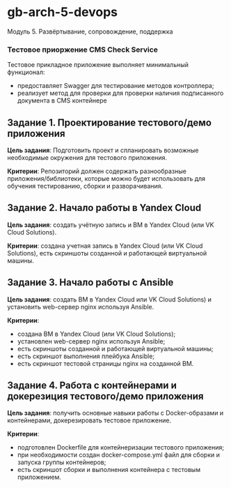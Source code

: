 # gb-arch-5-devops
Модуль 5. Развёртывание, сопровождение, поддержка

### Тестовое приоржение CMS Check Service
Тестовое прикладное приложение выполняет минимальный функционал: 
- предоставляет Swagger для тестирование методов контроллера;
- реализует метод для проверки для проверки наличия подписанного документа в CMS контейнере

## Задание 1. Проектирование тестового/демо приложения
**Цель задания**: Подготовить проект и спланировать возможные необходимые окружения для тестового приложения.

**Критерии**: Репозиторий должен содержать разнообразные приложения/библиотеки, которые можно будет использовать для обучения тестированию, сборки и разворачивания.

## Задание 2. Начало работы в Yandex Cloud
**Цель задания**: создать учётную запись и ВМ в Yandex Cloud (или VK Cloud Solutions).

**Критерии**: создана учетная запись в Yandex Cloud (или VK Cloud Solutions), есть скриншоты созданной и работающей виртуальной машины.

## Задание 3. Начало работы c Ansible
**Цель задания**: создать ВМ в Yandex Cloud или VK Cloud Solutions) и установить web-сервер nginx используя Ansible.

**Критерии**: 
* создана ВМ в Yandex Cloud (или VK Cloud Solutions);
* установлен web-сервер nginx используя Ansible;
* есть скриншоты созданной и работающей виртуальной машины;
* есть скриншот выполнения плейбука Ansible;
* есть скриншот тестовой страницы nginx на созданной ВМ.

## Задание 4. Работа с контейнерами и докерезиция тестового/демо приложения
**Цель задания**: получить основные навыки работы с Docker-образами и контейнерами, докерезировать тестовое приложение.

**Критерии**: 
* подготовлен Dockerfile для контейнеризации тестового приложения;
* при необходимости создан docker-compose.yml файл для сборки и запуска группы контейнеров;
* есть скриншот сборки и выполнения контейнера с тестовым приложением.